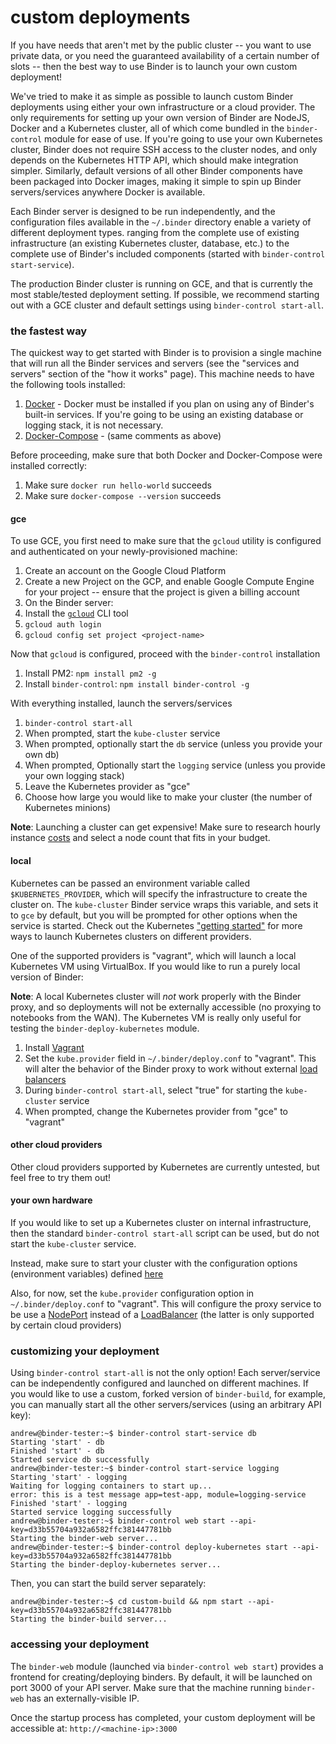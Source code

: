 # custom deployments

If you have needs that aren't met by the public cluster -- you want to use private data, or you need the guaranteed availability of a certain number of slots -- then the best way to use Binder is to launch your own custom deployment!

We've tried to make it as simple as possible to launch custom Binder deployments using either
your own infrastructure or a cloud provider. The only requirements for setting up your own version of Binder are NodeJS, Docker and a Kubernetes cluster, all of which come bundled in the `binder-control` module for ease of use. 
If you're going to use your own Kubernetes cluster, Binder does not require SSH access to the cluster nodes, and only depends on the Kubernetes HTTP API, which should make integration simpler. Similarly, default versions of all other
Binder components have been packaged into Docker images, making it simple to spin up Binder
servers/services anywhere Docker is available.

Each Binder server is designed to be run independently, and the configuration files available in
the `~/.binder` directory enable a variety of different deployment types. ranging from the complete use
of existing infrastructure (an existing Kubernetes cluster, database, etc.) to the complete use of
Binder's included components (started with `binder-control start-service`).

The production Binder cluster is running on GCE, and that is currently the most stable/tested 
deployment setting. If possible, we recommend starting out with a GCE cluster and default settings
using `binder-control start-all`.

### the fastest way

The quickest way to get started with Binder is to provision a single machine that will run all
the Binder services and servers (see the "services and servers" section of the "how it works" 
page). This machine needs to have the following tools installed:
1. [Docker](https://docs.docker.com/engine/installation/) - Docker must be installed if you
   plan on using any of Binder's built-in services. If you're going to be using an existing
   database or logging stack, it is not necessary.
2. [Docker-Compose](https://docs.docker.com/compose/install/) - (same comments as above)

Before proceeding, make sure that both Docker and Docker-Compose were installed correctly:
1. Make sure `docker run hello-world` succeeds
2. Make sure `docker-compose --version` succeeds

#### gce

To use GCE, you first need to make sure that the `gcloud` utility is configured and authenticated
on your newly-provisioned machine:
1. Create an account on the Google Cloud Platform
2. Create a new Project on the GCP, and enable Google Compute Engine for your project -- ensure
   that the project is given a billing account
3. On the Binder server:
  1. Install the [`gcloud`](https://cloud.google.com/sdk/) CLI tool
  2. `gcloud auth login`
  3. `gcloud config set project <project-name>`

Now that `gcloud` is configured, proceed with the `binder-control` installation
1. Install PM2: `npm install pm2 -g`
2. Install `binder-control`: `npm install binder-control -g`

With everything installed, launch the servers/services
1. `binder-control start-all`
  1. When prompted, start the `kube-cluster` service
  2. When prompted, optionally start the `db` service (unless you provide your own db)
  3. When prompted, Optionally start the `logging` service (unless you provide your own logging stack)
  4. Leave the Kubernetes provider as "gce"
  5. Choose how large you would like to make your cluster (the number of Kubernetes minions)

__Note__: Launching a cluster can get expensive! Make sure to research hourly instance 
          [costs](https://cloud.google.com/compute/pricing) and select a node count that fits in
          your budget.

#### local

Kubernetes can be passed an environment variable called `$KUBERNETES_PROVIDER`, which will specify
the infrastructure to create the cluster on. The `kube-cluster` Binder service wraps this variable,
and sets it to `gce` by default, but you will be prompted for other options when the service is
started. Check out the Kubernetes ["getting started"](http://kubernetes.io/docs/getting-started-guides/) 
for more ways to launch Kubernetes clusters on different providers.

One of the supported providers is "vagrant", which will launch a local Kubernetes VM using
VirtualBox. If you would like to run a purely local version of Binder:

__Note__: A local Kubernetes cluster will _not_ work properly with the Binder proxy, and so 
deployments will not be externally accessible (no proxying to notebooks from the WAN). The 
Kubernetes VM is really only useful for testing the `binder-deploy-kubernetes` module.

1. Install [Vagrant](https://www.vagrantup.com/downloads.html)
2. Set the `kube.provider` field in `~/.binder/deploy.conf` to "vagrant". This will alter the 
   behavior of the Binder proxy to work without external [load balancers](http://kubernetes.io/docs/user-guide/services/#type-loadbalancer)
3. During `binder-control start-all`, select "true" for starting the `kube-cluster` service
4. When prompted, change the Kubernetes provider from "gce" to "vagrant"

#### other cloud providers

Other cloud providers supported by Kubernetes are currently untested, but feel free to try them out!

#### your own hardware

If you would like to set up a Kubernetes cluster on internal infrastructure, then the standard
`binder-control start-all` script can be used, but do not start the `kube-cluster` service.

Instead, make sure to start your cluster with the configuration options (environment variables)
defined
[here](https://github.com/binder-project/binder-control/blob/master/services/kube-cluster/service.js#L71)

Also, for now, set the `kube.provider` configuration option in `~/.binder/deploy.conf` to "vagrant". 
This will configure the proxy service to be use a
[NodePort](http://kubernetes.io/docs/user-guide/services/#type-nodeport) instead of a
[LoadBalancer](http://kubernetes.io/docs/user-guide/services/#type-loadbalancer) (the latter is
only supported by certain cloud providers)

### customizing your deployment

Using `binder-control start-all` is not the only option! Each server/service can be independently
configured and launched on different machines. If you would like to use a custom, forked version
of `binder-build`, for example, you can manually start all the other servers/services (using an 
arbitrary API key):
```
andrew@binder-tester:~$ binder-control start-service db
Starting 'start' - db
Finished 'start' - db
Started service db successfully
andrew@binder-tester:~$ binder-control start-service logging
Starting 'start' - logging
Waiting for logging containers to start up...
error: this is a test message app=test-app, module=logging-service
Finished 'start' - logging
Started service logging successfully
andrew@binder-tester:~$ binder-control web start --api-key=d33b55704a932a6582ffc381447781bb
Starting the binder-web server...
andrew@binder-tester:~$ binder-control deploy-kubernetes start --api-key=d33b55704a932a6582ffc381447781bb
Starting the binder-deploy-kubernetes server...
```

Then, you can start the build server separately:
```
andrew@binder-tester:~$ cd custom-build && npm start --api-key=d33b55704a932a6582ffc381447781bb
Starting the binder-build server...
```

### accessing your deployment

The `binder-web` module (launched via `binder-control web start`) provides a frontend for
creating/deploying binders. By default, it will be launched on port 3000 of your API server. Make
sure that the machine running `binder-web` has an externally-visible IP.

Once the startup process has completed, your custom deployment will be accessible at:
`http://<machine-ip>:3000`
